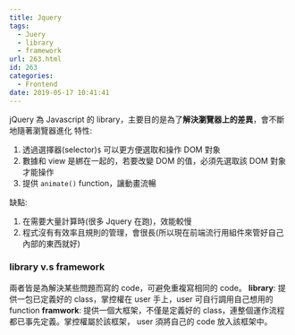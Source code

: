 ```yaml
---
title: Jquery
tags:
  - Juery
  - library
  - framework
url: 263.html
id: 263
categories:
  - Frontend
date: 2019-05-17 10:41:41
---
```


jQuery 為 Javascript 的 library，主要目的是為了**解決瀏覽器上的差異**，會不斷地隨著瀏覽器進化
特性:

1. 透過選擇器(selector)`$` 可以更方便選取和操作 DOM 對象
2. 數據和 view 是綁在一起的，若要改變 DOM 的值，必須先選取該 DOM 對象才能操作
3. 提供 `animate()` function，讓動畫流暢

缺點:

1. 在需要大量計算時(很多 Jquery 在跑)，效能較慢
2. 程式沒有有效率且規則的管理，會很長(所以現在前端流行用組件來管好自己內部的東西就好)

### library v.s framework

兩者皆是為解決某些問題而寫的 code，可避免重複寫相同的 code。
**library**: 提供一包已定義好的 class，掌控權在 user 手上，user 可自行調用自己想用的 function
**framwork**: 提供一個大框架，不僅是定義好的 class，連整個運作流程都已事先定義。掌控權屬於該框架， user 須將自己的 code 放入該框架中。
